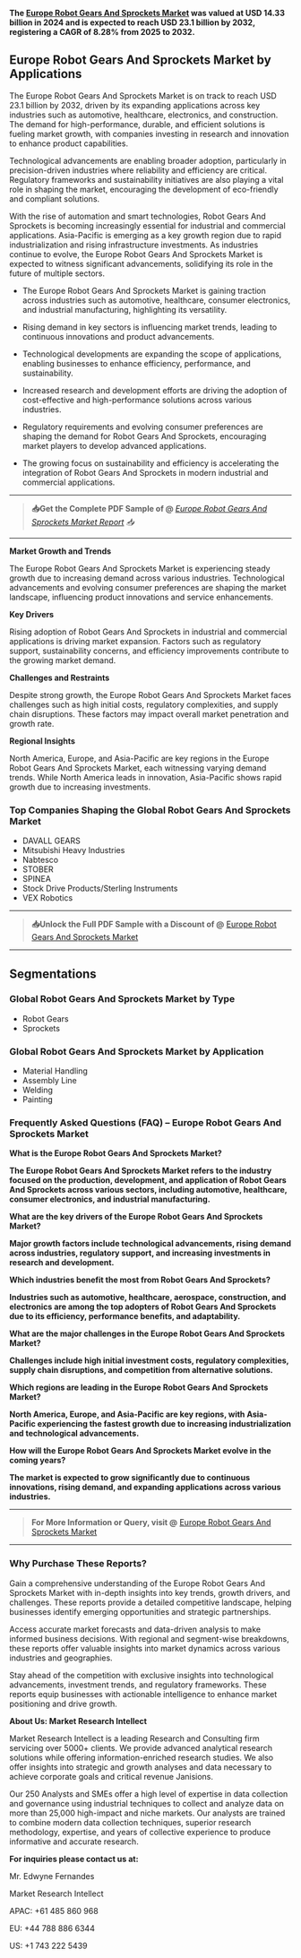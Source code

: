 <p><strong>The <a href="https://www.marketresearchintellect.com/download-sample/?rid=1073641&amp;utm_source=Pulse-April-Europe&amp;utm_medium=852">Europe Robot Gears And Sprockets Market</a> was valued at USD 14.33 billion in 2024 and is expected to reach USD 23.1 billion by 2032, registering a CAGR of 8.28% from 2025 to 2032.</strong></p><h2>Europe Robot Gears And Sprockets Market by Applications&nbsp;</h2><p><p>The Europe Robot Gears And Sprockets Market is on track to reach USD 23.1 billion by 2032, driven by its expanding applications across key industries such as automotive, healthcare, electronics, and construction. The demand for high-performance, durable, and efficient solutions is fueling market growth, with companies investing in research and innovation to enhance product capabilities.</p><p>Technological advancements are enabling broader adoption, particularly in precision-driven industries where reliability and efficiency are critical. Regulatory frameworks and sustainability initiatives are also playing a vital role in shaping the market, encouraging the development of eco-friendly and compliant solutions.</p><p>With the rise of automation and smart technologies, Robot Gears And Sprockets is becoming increasingly essential for industrial and commercial applications. Asia-Pacific is emerging as a key growth region due to rapid industrialization and rising infrastructure investments. As industries continue to evolve, the Europe Robot Gears And Sprockets Market is expected to witness significant advancements, solidifying its role in the future of multiple sectors.</p></p><ul><li><p>The Europe Robot Gears And Sprockets Market is gaining traction across industries such as automotive, healthcare, consumer electronics, and industrial manufacturing, highlighting its versatility.</p></li><li><p>Rising demand in key sectors is influencing market trends, leading to continuous innovations and product advancements.</p></li><li><p>Technological developments are expanding the scope of applications, enabling businesses to enhance efficiency, performance, and sustainability.</p></li><li><p>Increased research and development efforts are driving the adoption of cost-effective and high-performance solutions across various industries.</p></li><li><p>Regulatory requirements and evolving consumer preferences are shaping the demand for Robot Gears And Sprockets, encouraging market players to develop advanced applications.</p></li><li><p>The growing focus on sustainability and efficiency is accelerating the integration of Robot Gears And Sprockets in modern industrial and commercial applications.</p></li></ul><hr /><blockquote><p><strong><span class="font-[700]">📥Get the Complete PDF Sample of @ </span></strong><em><span class="font-[700]"><a href="https://www.marketresearchintellect.com/download-sample/?rid=1073641&amp;utm_source=Pulse-April-Europe&amp;utm_medium=852" target="_blank" data-tracking-control-name="article-ssr-frontend-pulse_little-text-block" data-tracking-will-navigate="" data-test-link="">Europe Robot Gears And Sprockets Market Report</a>&nbsp;📥</span></em></p></blockquote><hr /><p class="" data-start="77" data-end="360"><strong data-start="77" data-end="105">Market Growth and Trends</strong></p><p class="" data-start="77" data-end="360">The Europe Robot Gears And Sprockets Market is experiencing steady growth due to increasing demand across various industries. Technological advancements and evolving consumer preferences are shaping the market landscape, influencing product innovations and service enhancements.</p><p class="" data-start="362" data-end="606"><strong data-start="362" data-end="377">Key Drivers</strong></p><p class="" data-start="362" data-end="606">Rising adoption of Robot Gears And Sprockets in industrial and commercial applications is driving market expansion. Factors such as regulatory support, sustainability concerns, and efficiency improvements contribute to the growing market demand.</p><p class="" data-start="608" data-end="849"><strong data-start="608" data-end="637">Challenges and Restraints</strong></p><p class="" data-start="608" data-end="849">Despite strong growth, the Europe Robot Gears And Sprockets Market faces challenges such as high initial costs, regulatory complexities, and supply chain disruptions. These factors may impact overall market penetration and growth rate.</p><p class="" data-start="851" data-end="1095"><strong data-start="851" data-end="872">Regional Insights</strong></p><p class="" data-start="851" data-end="1095">North America, Europe, and Asia-Pacific are key regions in the Europe Robot Gears And Sprockets Market, each witnessing varying demand trends. While North America leads in innovation, Asia-Pacific shows rapid growth due to increasing investments.</p><p><h3>Top Companies Shaping the Global Robot Gears And Sprockets Market </h3><ul><li>DAVALL GEARS</li><li> Mitsubishi Heavy Industries</li><li> Nabtesco</li><li> STOBER</li><li> SPINEA</li><li> Stock Drive Products/Sterling Instruments</li><li> VEX Robotics</li></ul></p><hr /><blockquote><p><strong>📥Unlock the Full PDF Sample with a Discount of @</strong> <a href="https://www.marketresearchintellect.com/ask-for-discount/?rid=1073641&amp;utm_source=Pulse-April-Europe&amp;utm_medium=852">Europe Robot Gears And Sprockets Market</a></p></blockquote><hr /><p><h2>Segmentations</h2><h3>Global Robot Gears And Sprockets Market by Type</h3><ul><li>Robot Gears</li><li>Sprockets</li></ul><h3>Global Robot Gears And Sprockets Market by Application</h3><ul><li>Material Handling</li><li>Assembly Line</li><li>Welding</li><li>Painting</li></ul></p><h3><strong>Frequently Asked Questions (FAQ) &ndash; Europe Robot Gears And Sprockets Market</strong></h3><p><strong>What is the Europe Robot Gears And Sprockets Market?</strong></p><p><strong>The Europe Robot Gears And Sprockets Market refers to the industry focused on the production, development, and application of Robot Gears And Sprockets across various sectors, including automotive, healthcare, consumer electronics, and industrial manufacturing.</strong></p><p><strong>What are the key drivers of the Europe Robot Gears And Sprockets Market?</strong></p><p><strong>Major growth factors include technological advancements, rising demand across industries, regulatory support, and increasing investments in research and development.</strong></p><p><strong>Which industries benefit the most from Robot Gears And Sprockets?</strong></p><p><strong>Industries such as automotive, healthcare, aerospace, construction, and electronics are among the top adopters of Robot Gears And Sprockets due to its efficiency, performance benefits, and adaptability.</strong></p><p><strong>What are the major challenges in the Europe Robot Gears And Sprockets Market?</strong></p><p><strong>Challenges include high initial investment costs, regulatory complexities, supply chain disruptions, and competition from alternative solutions.</strong></p><p><strong>Which regions are leading in the Europe Robot Gears And Sprockets Market?</strong></p><p><strong>North America, Europe, and Asia-Pacific are key regions, with Asia-Pacific experiencing the fastest growth due to increasing industrialization and technological advancements.</strong></p><p><strong>How will the Europe Robot Gears And Sprockets Market evolve in the coming years?</strong></p><p><strong>The market is expected to grow significantly due to continuous innovations, rising demand, and expanding applications across various industries.</strong></p><hr /><blockquote><p><span class="font-[700]"><strong>For More Information or Query, visit&nbsp;@</strong>&nbsp;</span><span class="font-[700]"><a href="https://www.marketresearchintellect.com/product/robot-gears-and-sprockets-market/?utm_source=Linkedin&utm_medium=852" target="_blank" data-tracking-control-name="article-ssr-frontend-pulse_little-text-block" data-tracking-will-navigate="" data-test-link="">Europe Robot Gears And Sprockets Market</a></span></p></blockquote><hr /><h3><strong data-start="0" data-end="31">Why Purchase These Reports?</strong></h3><p class="" data-start="35" data-end="297">Gain a comprehensive understanding of the Europe Robot Gears And Sprockets Market with in-depth insights into key trends, growth drivers, and challenges. These reports provide a detailed competitive landscape, helping businesses identify emerging opportunities and strategic partnerships.</p><p class="" data-start="299" data-end="540">Access accurate market forecasts and data-driven analysis to make informed business decisions. With regional and segment-wise breakdowns, these reports offer valuable insights into market dynamics across various industries and geographies.</p><p class="" data-start="542" data-end="784">Stay ahead of the competition with exclusive insights into technological advancements, investment trends, and regulatory frameworks. These reports equip businesses with actionable intelligence to enhance market positioning and drive growth.</p><p><strong><span class="font-[700]">About Us: Market Research Intellect</span></strong></p><p><span class="">Market Research Intellect is a leading Research and Consulting firm servicing over 5000+ clients. We provide advanced analytical research solutions while offering information-enriched research studies.&nbsp;</span>We also offer insights into strategic and growth analyses and data necessary to achieve corporate goals and critical revenue Janisions.</p><p><span class="">Our 250 Analysts and SMEs offer a high level of expertise in data collection and governance using industrial techniques to collect and analyze data on more than 25,000 high-impact and niche markets. Our analysts are trained to combine modern data collection techniques, superior research methodology, expertise, and years of collective experience to produce informative and accurate research.</span></p><p><strong>For inquiries please contact us at:</strong></p><p>Mr. Edwyne Fernandes</p><p>Market Research Intellect</p><p>APAC: +61 485 860 968</p><p>EU: +44 788 886 6344</p><p>US: +1 743 222 5439</p>